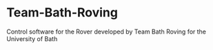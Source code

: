 # Team-Bath-Roving
Control software for the Rover developed by Team Bath Roving for the University of Bath
